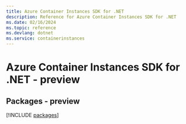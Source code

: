 ```yaml
---
title: Azure Container Instances SDK for .NET
description: Reference for Azure Container Instances SDK for .NET
ms.date: 02/16/2024
ms.topic: reference
ms.devlang: dotnet
ms.service: containerinstances
---
```

# Azure Container Instances SDK for .NET - preview
## Packages - preview
[!INCLUDE [packages](container-instances-index.md)]